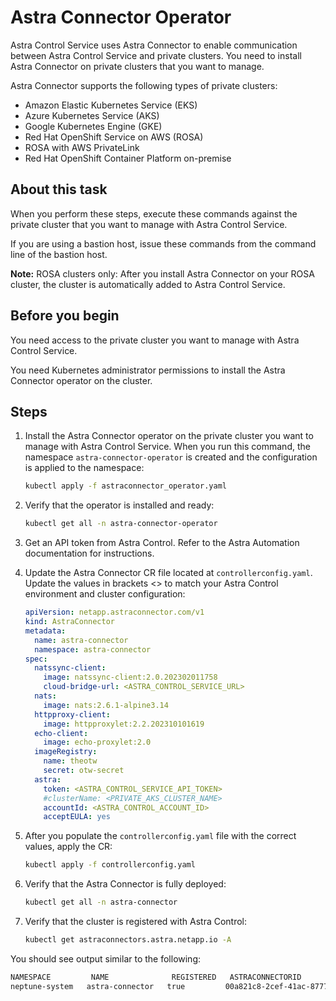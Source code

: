 # Astra Connector Operator 

Astra Control Service uses Astra Connector to enable communication between Astra Control Service and private clusters. You need to install Astra Connector on private clusters that you want to manage.

Astra Connector supports the following types of private clusters:

- Amazon Elastic Kubernetes Service (EKS)
- Azure Kubernetes Service (AKS)
- Google Kubernetes Engine (GKE)
- Red Hat OpenShift Service on AWS (ROSA)
- ROSA with AWS PrivateLink
- Red Hat OpenShift Container Platform on-premise

## About this task

When you perform these steps, execute these commands against the private cluster that you want to manage with Astra Control Service.

If you are using a bastion host, issue these commands from the command line of the bastion host.

**Note:** ROSA clusters only: After you install Astra Connector on your ROSA cluster, the cluster is automatically added to Astra Control Service.

## Before you begin

You need access to the private cluster you want to manage with Astra Control Service.

You need Kubernetes administrator permissions to install the Astra Connector operator on the cluster.

## Steps

1. Install the Astra Connector operator on the private cluster you want to manage with Astra Control Service. When you run this command, the namespace `astra-connector-operator` is created and the configuration is applied to the namespace:

    ```bash
    kubectl apply -f astraconnector_operator.yaml
    ```

2. Verify that the operator is installed and ready:

    ```bash
    kubectl get all -n astra-connector-operator
    ```

3. Get an API token from Astra Control. Refer to the Astra Automation documentation for instructions.

4. Update the Astra Connector CR file located at `controllerconfig.yaml`. Update the values in brackets <> to match your Astra Control environment and cluster configuration:

    ```yaml
    apiVersion: netapp.astraconnector.com/v1
    kind: AstraConnector
    metadata:
      name: astra-connector
      namespace: astra-connector
    spec:
      natssync-client:
        image: natssync-client:2.0.202302011758
        cloud-bridge-url: <ASTRA_CONTROL_SERVICE_URL>
      nats:
        image: nats:2.6.1-alpine3.14
      httpproxy-client:
        image: httpproxylet:2.2.202310101619
      echo-client:
        image: echo-proxylet:2.0
      imageRegistry:
        name: theotw
        secret: otw-secret
      astra:
        token: <ASTRA_CONTROL_SERVICE_API_TOKEN>
        #clusterName: <PRIVATE_AKS_CLUSTER_NAME>
        accountId: <ASTRA_CONTROL_ACCOUNT_ID>
        acceptEULA: yes
    ```

5. After you populate the `controllerconfig.yaml` file with the correct values, apply the CR:

    ```bash
    kubectl apply -f controllerconfig.yaml
    ```

6. Verify that the Astra Connector is fully deployed:

    ```bash
    kubectl get all -n astra-connector
    ```

7. Verify that the cluster is registered with Astra Control:

    ```bash
    kubectl get astraconnectors.astra.netapp.io -A
    ```

You should see output similar to the following:

```bash
NAMESPACE         NAME              REGISTERED   ASTRACONNECTORID                       STATUS
neptune-system   astra-connector   true         00a821c8-2cef-41ac-8777-ed05a417883e   Registered with Astra
